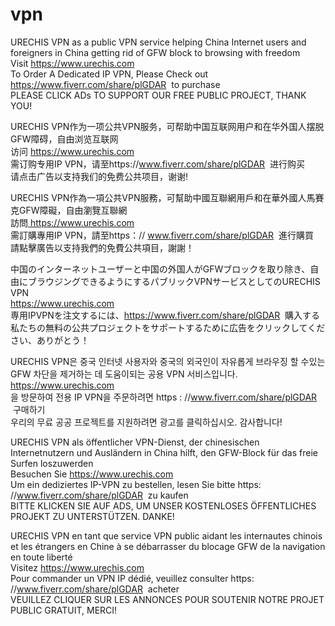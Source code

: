 # vpn
URECHIS VPN as a public VPN service helping China Internet users and foreigners in China getting rid of GFW block to browsing with freedom<br>
Visit <a href="https://www.urechis.com" target="_blank">https://www.urechis.com</a><br>To Order A Dedicated IP VPN, Please Check out https://www.fiverr.com/share/plGDAR &nbsp;to purchase<br>
PLEASE CLICK ADs TO SUPPORT OUR FREE PUBLIC PROJECT, THANK YOU!

URECHIS VPN作为一项公共VPN服务，可帮助中国互联网用户和在华外国人摆脱GFW障碍，自由浏览互联网<br>
访问 <a href="https://www.urechis.com" target="_blank">https://www.urechis.com</a><br>需订购专用IP VPN，请至https://www.fiverr.com/share/plGDAR &nbsp;进行购买<br>
请点击广告以支持我们的免费公共项目，谢谢!

URECHIS VPN作為一項公共VPN服務，可幫助中國互聯網用戶和在華外國人馬賽克GFW障礙，自由瀏覽互聯網<br>
訪問<a href="https://www.urechis.com" target="_blank"> https://www.urechis.com </a> <br>需訂購專用IP VPN，請至https：// www.fiverr.com/share/plGDAR &nbsp;進行購買<br>
請點擊廣告以支持我們的免費公共項目，謝謝！

中国のインターネットユーザーと中国の外国人がGFWブロックを取り除き、自由にブラウジングできるようにするパブリックVPNサービスとしてのURECHIS VPN <br>
<a href="https://www.urechis.com" target="_blank"> https://www.urechis.com </a> <br>専用IPVPNを注文するには、https://www.fiverr.com/share/plGDAR &nbsp;購入する<br>
私たちの無料の公共プロジェクトをサポートするために広告をクリックしてください、ありがとう！

URECHIS VPN은 중국 인터넷 사용자와 중국의 외국인이 자유롭게 브라우징 할 수있는 GFW 차단을 제거하는 데 도움이되는 공용 VPN 서비스입니다. <br>
<a href="https://www.urechis.com" target="_blank"> https://www.urechis.com </a> <br>을 방문하여 전용 IP VPN을 주문하려면 https : //www.fiverr.com/share/plGDAR &nbsp;구매하기 <br>
우리의 무료 공공 프로젝트를 지원하려면 광고를 클릭하십시오. 감사합니다!

URECHIS VPN als öffentlicher VPN-Dienst, der chinesischen Internetnutzern und Ausländern in China hilft, den GFW-Block für das freie Surfen loszuwerden <br>
Besuchen Sie <a href="https://www.urechis.com" target="_blank"> https://www.urechis.com </a> <br> Um ein dediziertes IP-VPN zu bestellen, lesen Sie bitte https: //www.fiverr.com/share/plGDAR &nbsp;zu kaufen <br>
BITTE KLICKEN SIE AUF ADS, UM UNSER KOSTENLOSES ÖFFENTLICHES PROJEKT ZU UNTERSTÜTZEN. DANKE!

URECHIS VPN en tant que service VPN public aidant les internautes chinois et les étrangers en Chine à se débarrasser du blocage GFW de la navigation en toute liberté <br>
Visitez <a href="https://www.urechis.com" target="_blank"> https://www.urechis.com </a> <br> Pour commander un VPN IP dédié, veuillez consulter https: //www.fiverr.com/share/plGDAR &nbsp;acheter <br>
VEUILLEZ CLIQUER SUR LES ANNONCES POUR SOUTENIR NOTRE PROJET PUBLIC GRATUIT, MERCI!
